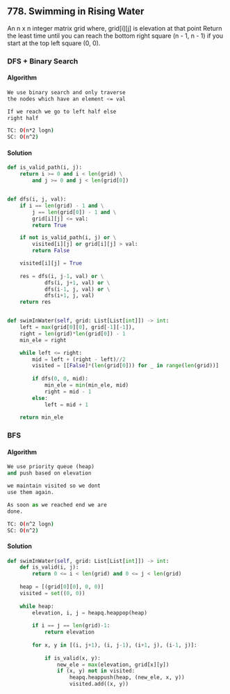 ## 778. Swimming in Rising Water

An n x n integer matrix grid where, grid[i][j] is elevation at that point
Return the least time until you can reach the bottom right square (n - 1, n - 1) if you start at the top left square (0, 0).

### DFS + Binary Search

#### Algorithm
```bash
We use binary search and only traverse
the nodes which have an element <= val

If we reach we go to left half else
right half
```
```bash
TC: O(n*2 logn)
SC: O(n^2)
```
#### Solution

```python
def is_valid_path(i, j):
    return i >= 0 and i < len(grid) \
        and j >= 0 and j < len(grid[0])


def dfs(i, j, val):
    if i == len(grid) - 1 and \
        j == len(grid[0]) - 1 and \
        grid[i][j] <= val:
        return True

    if not is_valid_path(i, j) or \
        visited[i][j] or grid[i][j] > val:
        return False

    visited[i][j] = True
    
    res = dfs(i, j-1, val) or \
            dfs(i, j+1, val) or \
            dfs(i-1, j, val) or \
            dfs(i+1, j, val)
    return res


def swimInWater(self, grid: List[List[int]]) -> int:
    left = max(grid[0][0], grid[-1][-1]), 
    right = len(grid)*len(grid[0]) - 1
    min_ele = right

    while left <= right:
        mid = left + (right - left)//2
        visited = [[False]*(len(grid[0])) for _ in range(len(grid))]
    
        if dfs(0, 0, mid):
            min_ele = min(min_ele, mid)
            right = mid - 1
        else:
            left = mid + 1
            
    return min_ele
```

### BFS

#### Algorithm

```python
We use priority queue (heap)
and push based on elevation

we maintain visited so we dont
use them again.

As soon as we reached end we are
done.
```
```bash
TC: O(n^2 logn)
SC: O(n^2)
```

#### Solution
```python
def swimInWater(self, grid: List[List[int]]) -> int:   
    def is_valid(i, j):
        return 0 <= i < len(grid) and 0 <= j < len(grid)
    
    heap = [(grid[0][0], 0, 0)]
    visited = set((0, 0))
    
    while heap:
        elevation, i, j = heapq.heappop(heap)
        
        if i == j == len(grid)-1:
            return elevation
        
        for x, y in [(i, j+1), (i, j-1), (i+1, j), (i-1, j)]:
            
            if is_valid(x, y):
                new_ele = max(elevation, grid[x][y])
                if (x, y) not in visited:
                    heapq.heappush(heap, (new_ele, x, y))
                    visited.add((x, y))
```

